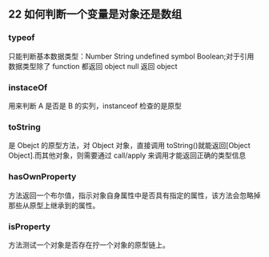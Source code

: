 ## 22 如何判断一个变量是对象还是数组

### typeof
 只能判断基本数据类型：Number String undefined symbol Boolean;对于引用数据类型除了 function 都返回 object null 返回 object

### instaceOf
 用来判断 A 是否是 B 的实列，instanceof 检查的是原型
### toString
 是 Obejct 的原型方法，对 Object 对象，直接调用 toString()就能返回[Object Object].而其他对象，则需要通过 call/apply 来调用才能返回正确的类型信息
### hasOwnProperty
方法返回一个布尔值，指示对象自身属性中是否具有指定的属性，该方法会忽略掉那些从原型上继承到的属性。
### isProperty
 方法测试一个对象是否存在拧一个对象的原型链上。
